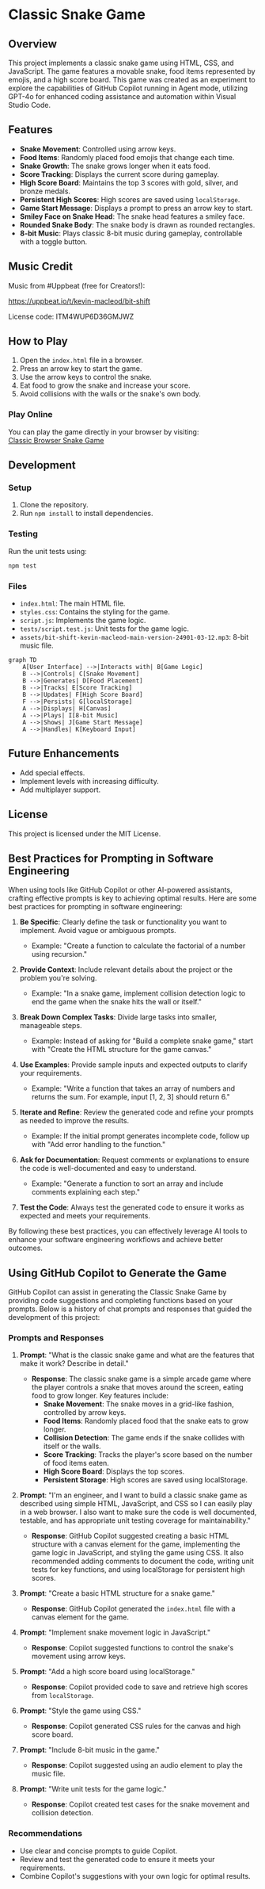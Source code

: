 # Classic Snake Game

## Overview
This project implements a classic snake game using HTML, CSS, and JavaScript. The game features a movable snake, food items represented by emojis, and a high score board. This game was created as an experiment to explore the capabilities of GitHub Copilot running in Agent mode, utilizing GPT-4o for enhanced coding assistance and automation within Visual Studio Code. 

## Features
- **Snake Movement**: Controlled using arrow keys.
- **Food Items**: Randomly placed food emojis that change each time.
- **Snake Growth**: The snake grows longer when it eats food.
- **Score Tracking**: Displays the current score during gameplay.
- **High Score Board**: Maintains the top 3 scores with gold, silver, and bronze medals.
- **Persistent High Scores**: High scores are saved using `localStorage`.
- **Game Start Message**: Displays a prompt to press an arrow key to start.
- **Smiley Face on Snake Head**: The snake head features a smiley face.
- **Rounded Snake Body**: The snake body is drawn as rounded rectangles.
- **8-bit Music**: Plays classic 8-bit music during gameplay, controllable with a toggle button.

## Music Credit
Music from #Uppbeat (free for Creators!):

https://uppbeat.io/t/kevin-macleod/bit-shift

License code: ITM4WUP6D36GMJWZ

## How to Play
1. Open the `index.html` file in a browser.
2. Press an arrow key to start the game.
3. Use the arrow keys to control the snake.
4. Eat food to grow the snake and increase your score.
5. Avoid collisions with the walls or the snake's own body.

### Play Online
You can play the game directly in your browser by visiting:  
[Classic Browser Snake Game](https://bmfoste.github.io/Classic-Browser-Snake-Game/)

## Development
### Setup
1. Clone the repository.
2. Run `npm install` to install dependencies.

### Testing
Run the unit tests using:
```bash
npm test
```

### Files
- `index.html`: The main HTML file.
- `styles.css`: Contains the styling for the game.
- `script.js`: Implements the game logic.
- `tests/script.test.js`: Unit tests for the game logic.
- `assets/bit-shift-kevin-macleod-main-version-24901-03-12.mp3`: 8-bit music file.

```mermaid
graph TD
    A[User Interface] -->|Interacts with| B[Game Logic]
    B -->|Controls| C[Snake Movement]
    B -->|Generates| D[Food Placement]
    B -->|Tracks| E[Score Tracking]
    B -->|Updates| F[High Score Board]
    F -->|Persists| G[localStorage]
    A -->|Displays| H[Canvas]
    A -->|Plays| I[8-bit Music]
    A -->|Shows| J[Game Start Message]
    A -->|Handles| K[Keyboard Input]
```

## Future Enhancements
- Add special effects.
- Implement levels with increasing difficulty.
- Add multiplayer support.

## License
This project is licensed under the MIT License.

## Best Practices for Prompting in Software Engineering

When using tools like GitHub Copilot or other AI-powered assistants, crafting effective prompts is key to achieving optimal results. Here are some best practices for prompting in software engineering:

1. **Be Specific**: Clearly define the task or functionality you want to implement. Avoid vague or ambiguous prompts.
   - Example: "Create a function to calculate the factorial of a number using recursion."

2. **Provide Context**: Include relevant details about the project or the problem you're solving.
   - Example: "In a snake game, implement collision detection logic to end the game when the snake hits the wall or itself."

3. **Break Down Complex Tasks**: Divide large tasks into smaller, manageable steps.
   - Example: Instead of asking for "Build a complete snake game," start with "Create the HTML structure for the game canvas."

4. **Use Examples**: Provide sample inputs and expected outputs to clarify your requirements.
   - Example: "Write a function that takes an array of numbers and returns the sum. For example, input [1, 2, 3] should return 6."

5. **Iterate and Refine**: Review the generated code and refine your prompts as needed to improve the results.
   - Example: If the initial prompt generates incomplete code, follow up with "Add error handling to the function."

6. **Ask for Documentation**: Request comments or explanations to ensure the code is well-documented and easy to understand.
   - Example: "Generate a function to sort an array and include comments explaining each step."

7. **Test the Code**: Always test the generated code to ensure it works as expected and meets your requirements.

By following these best practices, you can effectively leverage AI tools to enhance your software engineering workflows and achieve better outcomes.

## Using GitHub Copilot to Generate the Game

GitHub Copilot can assist in generating the Classic Snake Game by providing code suggestions and completing functions based on your prompts. Below is a history of chat prompts and responses that guided the development of this project:

### Prompts and Responses
1. **Prompt**: "What is the classic snake game and what are the features that make it work? Describe in detail."
   - **Response**: The classic snake game is a simple arcade game where the player controls a snake that moves around the screen, eating food to grow longer. Key features include:
     - **Snake Movement**: The snake moves in a grid-like fashion, controlled by arrow keys.
     - **Food Items**: Randomly placed food that the snake eats to grow longer.
     - **Collision Detection**: The game ends if the snake collides with itself or the walls.
     - **Score Tracking**: Tracks the player's score based on the number of food items eaten.
     - **High Score Board**: Displays the top scores.
     - **Persistent Storage**: High scores are saved using localStorage.

2. **Prompt**: "I'm an engineer, and I want to build a classic snake game as described using simple HTML, JavaScript, and CSS so I can easily play in a web browser. I also want to make sure the code is well documented, testable, and has appropriate unit testing coverage for maintainability."
   - **Response**: GitHub Copilot suggested creating a basic HTML structure with a canvas element for the game, implementing the game logic in JavaScript, and styling the game using CSS. It also recommended adding comments to document the code, writing unit tests for key functions, and using localStorage for persistent high scores.

3. **Prompt**: "Create a basic HTML structure for a snake game."
   - **Response**: GitHub Copilot generated the `index.html` file with a canvas element for the game.

4. **Prompt**: "Implement snake movement logic in JavaScript."
   - **Response**: Copilot suggested functions to control the snake's movement using arrow keys.

5. **Prompt**: "Add a high score board using localStorage."
   - **Response**: Copilot provided code to save and retrieve high scores from `localStorage`.

6. **Prompt**: "Style the game using CSS."
   - **Response**: Copilot generated CSS rules for the canvas and high score board.

7. **Prompt**: "Include 8-bit music in the game."
   - **Response**: Copilot suggested using an audio element to play the music file.

8. **Prompt**: "Write unit tests for the game logic."
   - **Response**: Copilot created test cases for the snake movement and collision detection.

### Recommendations
- Use clear and concise prompts to guide Copilot.
- Review and test the generated code to ensure it meets your requirements.
- Combine Copilot's suggestions with your own logic for optimal results.
